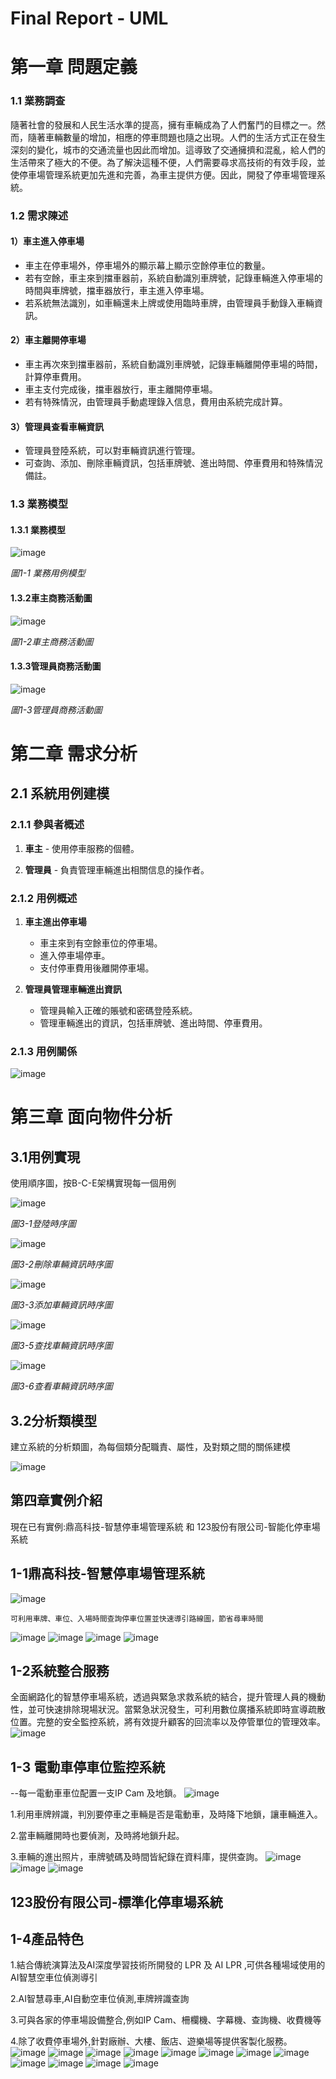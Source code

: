 # Final Report - UML

# 第一章 問題定義

### 1.1 業務調查

隨著社會的發展和人民生活水準的提高，擁有車輛成為了人們奮鬥的目標之一。然而，隨著車輛數量的增加，相應的停車問題也隨之出現。人們的生活方式正在發生深刻的變化，城市的交通流量也因此而增加。這導致了交通擁擠和混亂，給人們的生活帶來了極大的不便。為了解決這種不便，人們需要尋求高技術的有效手段，並使停車場管理系統更加先進和完善，為車主提供方便。因此，開發了停車場管理系統。

### 1.2 需求陳述

#### 1）車主進入停車場

- 車主在停車場外，停車場外的顯示幕上顯示空餘停車位的數量。
- 若有空餘，車主來到擋車器前，系統自動識別車牌號，記錄車輛進入停車場的時間與車牌號，擋車器放行，車主進入停車場。
- 若系統無法識別，如車輛還未上牌或使用臨時車牌，由管理員手動錄入車輛資訊。

#### 2）車主離開停車場

- 車主再次來到擋車器前，系統自動識別車牌號，記錄車輛離開停車場的時間，計算停車費用。
- 車主支付完成後，擋車器放行，車主離開停車場。
- 若有特殊情況，由管理員手動處理錄入信息，費用由系統完成計算。

#### 3）管理員查看車輛資訊

- 管理員登陸系統，可以對車輛資訊進行管理。
- 可查詢、添加、刪除車輛資訊，包括車牌號、進出時間、停車費用和特殊情況備註。

 ### 1.3 業務模型

#### 1.3.1 業務模型
![image](https://github.com/BAGLE102/final-report-UML/assets/146699756/6eeef1f7-beb9-4908-877f-d801e6e39814)

*圖1-1 業務用例模型*

#### 1.3.2車主商務活動圖
![image](https://github.com/BAGLE102/final-report-UML/assets/146699756/fe5e90af-c6b8-49d2-a707-723a744ee6a6)

*圖1-2車主商務活動圖*

#### 1.3.3管理員商務活動圖
![image](https://github.com/BAGLE102/final-report-UML/assets/146699756/e65d2c73-c082-4098-9794-18692151779b)

*圖1-3管理員商務活動圖*

# 第二章 需求分析

## 2.1 系統用例建模

### 2.1.1 參與者概述

1. **車主** - 使用停車服務的個體。

2. **管理員** - 負責管理車輛進出相關信息的操作者。

### 2.1.2 用例概述

1. **車主進出停車場**
   - 車主來到有空餘車位的停車場。
   - 進入停車場停車。
   - 支付停車費用後離開停車場。

2. **管理員管理車輛進出資訊**
   - 管理員輸入正確的賬號和密碼登陸系統。
   - 管理車輛進出的資訊，包括車牌號、進出時間、停車費用。

### 2.1.3 用例關係

![image](https://github.com/BAGLE102/final-report-UML/assets/146699756/14699c03-5bd2-4ba9-809b-94997d26ecd2)


# 第三章 面向物件分析

## 3.1用例實現
  使用順序圖，按B-C-E架構實現每一個用例

![image](https://github.com/BAGLE102/final-report-UML/assets/146699756/698e4c33-8806-48b3-a4bf-3bbe96d9fb34)

*圖3-1登陸時序圖*

![image](https://github.com/BAGLE102/final-report-UML/assets/146699756/828ec306-236b-4113-a7a8-3b9af0babce0)


*圖3-2刪除車輛資訊時序圖*

![image](https://github.com/BAGLE102/final-report-UML/assets/146699756/30f38b42-b27c-4a6b-a42b-d7be0c3f7032)


*圖3-3添加車輛資訊時序圖*

![image](https://github.com/BAGLE102/final-report-UML/assets/146699756/93c7ada6-c9dc-4b9f-8de7-92981c91e53e)


*圖3-5查找車輛資訊時序圖*

![image](https://github.com/BAGLE102/final-report-UML/assets/146699756/37620657-c666-406a-b4e0-2a28d7a264f0)

*圖3-6查看車輛資訊時序圖*

## 3.2分析類模型
  建立系統的分析類圖，為每個類分配職責、屬性，及對類之間的關係建模

![image](https://github.com/BAGLE102/final-report-UML/assets/146699756/3f713d31-8a5b-4a70-a00c-2cb9ec249045)

## 第四章實例介紹
現在已有實例:鼎高科技-智慧停車場管理系統 和 123股份有限公司-智能化停車場系統

## 1-1鼎高科技-智慧停車場管理系統

![image](https://github.com/BAGLE102/final-report-UML/assets/149245212/8c3d577c-1420-414f-983e-35dd2a91f0ba)


    可利用車牌、車位、入場時間查詢停車位置並快速導引路線圖，節省尋車時間
![image](https://github.com/BAGLE102/final-report-UML/assets/149245212/0df82c33-85c7-47f7-838e-8ea54f803fcc)
![image](https://github.com/BAGLE102/final-report-UML/assets/149245212/0edb7247-7c6d-4879-b54b-f313925f3884)
![image](https://github.com/BAGLE102/final-report-UML/assets/149245212/6f6aed88-6e9e-4321-a05a-7dbf30a055f8)
![image](https://github.com/BAGLE102/final-report-UML/assets/149245212/b4bfd21d-45a1-4b11-840b-a08da522075c)

## 1-2系統整合服務

全面網路化的智慧停車場系統，透過與緊急求救系統的結合，提升管理人員的機動性，並可快速排除現場狀況。當緊急狀況發生，可利用數位廣播系統即時宣導疏散位置。完整的安全監控系統，將有效提升顧客的回流率以及停管單位的管理效率。
![image](https://github.com/BAGLE102/final-report-UML/assets/149245212/b1bf6618-ca09-44fa-824a-0356a60867ba)
## 1-3 電動車停車位監控系統
--每一電動車車位配置一支IP Cam 及地鎖。
![image](https://github.com/BAGLE102/final-report-UML/assets/149245212/31ab1fda-0d47-4d93-802b-652930cf779f)

1.利用車牌辨識，判別要停車之車輛是否是電動車，及時降下地鎖，讓車輛進入。

2.當車輛離開時也要偵測，及時將地鎖升起。 

3.車輛的進出照片，車牌號碼及時間皆紀錄在資料庫，提供查詢。
![image](https://github.com/BAGLE102/final-report-UML/assets/149245212/cb11ba68-374d-4765-bc67-183591cf1741)
![image](https://github.com/BAGLE102/final-report-UML/assets/149245212/b486fc72-a216-4027-bfe6-a359ba1dd09c)
![image](https://github.com/BAGLE102/final-report-UML/assets/149245212/344b8675-d0d8-40fe-9a6d-3a2826e8b26c)


## 123股份有限公司-標準化停車場系統 
## 1-4產品特色
1.結合傳統演算法及AI深度學習技術所開發的 LPR 及 AI LPR ‚可供各種場域使用的AI智慧空車位偵測導引

2.AI智慧尋車,AI自動空車位偵測,車牌辨識查詢

3.可與各家的停車場設備整合,例如IP Cam、柵欄機、字幕機、查詢機、收費機等

4.除了收費停車場外,針對廠辦、大樓、飯店、遊樂場等提供客製化服務。
![image](https://github.com/BAGLE102/final-report-UML/assets/149245212/5789dcf6-493a-4e1c-a3af-f14f87014733)
![image](https://github.com/BAGLE102/final-report-UML/assets/149245212/4220dab8-8177-4a9b-ba85-200fd0ba0514)
![image](https://github.com/BAGLE102/final-report-UML/assets/149245212/14edbd70-4d81-4970-bfad-0c1af69baa34)
![image](https://github.com/BAGLE102/final-report-UML/assets/149245212/2bc866cc-f5ad-424e-a4a8-3a84c2b73a9d)
![image](https://github.com/BAGLE102/final-report-UML/assets/149245212/6f9edeab-ce79-460c-b4ee-e3952c9e5c69)
![image](https://github.com/BAGLE102/final-report-UML/assets/149245212/8a792490-4784-4e33-8924-adc889c55e7b)
![image](https://github.com/BAGLE102/final-report-UML/assets/149245212/5df868d3-1554-4ee7-b738-721b3bf30c95)
![image](https://github.com/BAGLE102/final-report-UML/assets/149245212/e79b425e-60ed-437d-92bb-e7424ede6a89)
![image](https://github.com/BAGLE102/final-report-UML/assets/149245212/dcb12b0e-c7f5-4b61-a18d-f03fb9b1bfa1)
![image](https://github.com/BAGLE102/final-report-UML/assets/149245212/556f6be4-10d3-4a39-ac9d-0608e4ce9a22)
![image](https://github.com/BAGLE102/final-report-UML/assets/149245212/6a5ae7f4-a19b-484f-99d4-8bb9ae70ab85)
![image](https://github.com/BAGLE102/final-report-UML/assets/149245212/73a14b5a-f186-4fb0-8c4b-1b196f832ecd)



